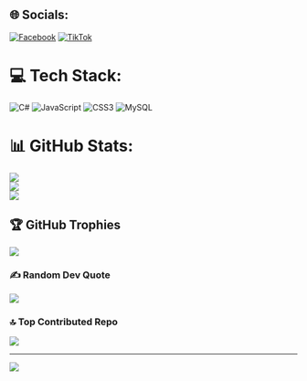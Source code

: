 
## 🌐 Socials:
[![Facebook](https://img.shields.io/badge/Facebook-%231877F2.svg?logo=Facebook&logoColor=white)](https://facebook.com/https://www.facebook.com/giakhiemuytins1tg) [![TikTok](https://img.shields.io/badge/TikTok-%23000000.svg?logo=TikTok&logoColor=white)](https://tiktok.com/@https://www.tiktok.com/@khiemspeed1vn) 

# 💻 Tech Stack:
![C#](https://img.shields.io/badge/c%23-%23239120.svg?style=for-the-badge&logo=csharp&logoColor=white) ![JavaScript](https://img.shields.io/badge/javascript-%23323330.svg?style=for-the-badge&logo=javascript&logoColor=%23F7DF1E) ![CSS3](https://img.shields.io/badge/css3-%231572B6.svg?style=for-the-badge&logo=css3&logoColor=white) ![MySQL](https://img.shields.io/badge/mysql-4479A1.svg?style=for-the-badge&logo=mysql&logoColor=white)
# 📊 GitHub Stats:
![](https://github-readme-stats.vercel.app/api?username=khimspeed&theme=shadow_blue&hide_border=false&include_all_commits=true&count_private=false)<br/>
![](https://nirzak-streak-stats.vercel.app/?user=khimspeed&theme=shadow_blue&hide_border=false)<br/>
![](https://github-readme-stats.vercel.app/api/top-langs/?username=khimspeed&theme=shadow_blue&hide_border=false&include_all_commits=true&count_private=false&layout=compact)

## 🏆 GitHub Trophies
![](https://github-profile-trophy.vercel.app/?username=khimspeed&theme=radical&no-frame=false&no-bg=false&margin-w=4)

### ✍️ Random Dev Quote
![](https://quotes-github-readme.vercel.app/api?type=horizontal&theme=tokyonight)

### 🔝 Top Contributed Repo
![](https://github-contributor-stats.vercel.app/api?username=khimspeed&limit=5&theme=shadow_blue&combine_all_yearly_contributions=true)

---
[![](https://visitcount.itsvg.in/api?id=khimspeed&icon=10&color=2)](https://visitcount.itsvg.in)

<!-- Proudly created with GPRM ( https://gprm.itsvg.in ) -->
